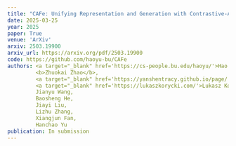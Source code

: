 ```yaml
---
title: "CAFe: Unifying Representation and Generation with Contrastive-Autoregressive Finetuning"
date: 2025-03-25
year: 2025
paper: True
venue: 'ArXiv'
arxiv: 2503.19900
arxiv_url: https://arxiv.org/pdf/2503.19900
code: https://github.com/haoyu-bu/CAFe
authors: <a target="_blank" href='https://cs-people.bu.edu/haoyu/'>Hao Yu</a>,
         <b>Zhuokai Zhao</b>,
         <a target="_blank" href='https://yanshentracy.github.io/page/'>Shen Yan</a>,
         <a target="_blank" href='https://lukaszkorycki.com/'>Lukasz Korycki</a>,
         Jianyu Wang,
         Baosheng He,
         Jiayi Liu,
         Lizhu Zhang,
         Xiangjun Fan,
         Hanchao Yu
publication: In submission
---
```

